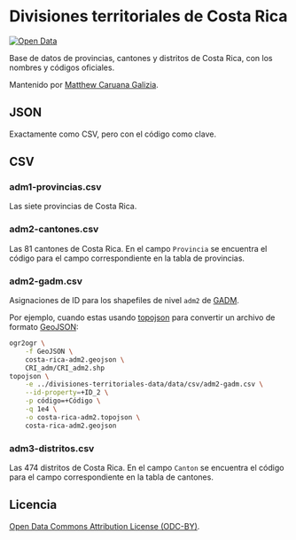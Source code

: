 # Divisiones territoriales de Costa Rica #

[![Open Data](http://assets.okfn.org/images/ok_buttons/od_80x15_blue.png)](http://opendefinition.org/)

Base de datos de provincias, cantones y distritos de Costa Rica, con los nombres y códigos oficiales.

Mantenido por [Matthew Caruana Galizia](https://twitter.com/mcaruanagalizia).

## JSON ##

Exactamente como CSV, pero con el código como clave.

## CSV ##

### adm1-provincias.csv ###

Las siete provincias de Costa Rica.

### adm2-cantones.csv ###

Las 81 cantones de Costa Rica. En el campo `Provincia` se encuentra el código para el campo correspondiente en la tabla de provincias.

### adm2-gadm.csv ###

Asignaciones de ID para los shapefiles de nivel `adm2` de [GADM](http://www.gadm.org/).

Por ejemplo, cuando estas usando [topojson](https://github.com/mbostock/topojson) para convertir un archivo de formato [GeoJSON](http://geojson.org/):

```bash
ogr2ogr \
	-f GeoJSON \
	costa-rica-adm2.geojson \
	CRI_adm/CRI_adm2.shp
topojson \
	-e ../divisiones-territoriales-data/data/csv/adm2-gadm.csv \
	--id-property=+ID_2 \
	-p código=+Código \
	-q 1e4 \
	-o costa-rica-adm2.topojson \
	costa-rica-adm2.geojson
```

### adm3-distritos.csv ###

Las 474 distritos de Costa Rica. En el campo `Canton` se encuentra el código para el campo correspondiente en la tabla de cantones.

## Licencia ##

[Open Data Commons Attribution License (ODC-BY)](http://opendatacommons.org/licenses/by/1.0/).
